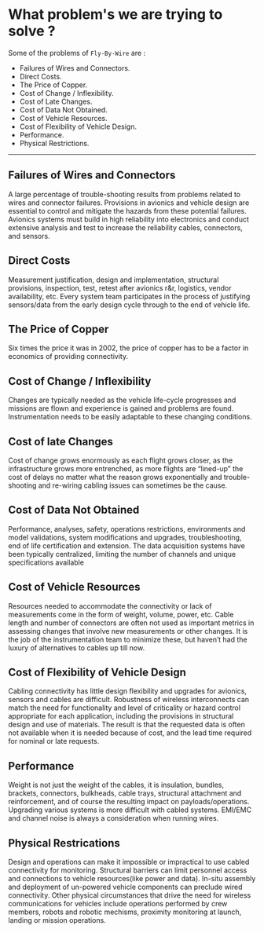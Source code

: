 # What problem's we are trying to solve ?

Some of the problems of `Fly-By-Wire` are :

* Failures of Wires and Connectors.
* Direct Costs.
* The Price of Copper.
* Cost of Change / Inflexibility.
* Cost of Late Changes.
* Cost of Data Not Obtained.
* Cost of Vehicle Resources.
* Cost of Flexibility of Vehicle Design.
* Performance.
* Physical Restrictions.

----
## Failures of Wires and Connectors

A large percentage of trouble-shooting results from problems related to wires and connector failures. Provisions in avionics and vehicle design are essential to control and mitigate the hazards from these potential failures. Avionics systems must build in high reliability into electronics and conduct extensive analysis and test to increase the reliability cables, connectors, and sensors.

## Direct Costs

Measurement justification, design and implementation, structural provisions, inspection, test, retest after avionics r&r, logistics, vendor availability, etc. Every system team participates in the process of justifying sensors/data from the early design cycle through to the end of vehicle life.

## The Price of Copper

Six times the price it was in 2002, the price of copper has to be a factor in economics of providing connectivity.

## Cost of Change / Inflexibility

Changes are typically needed as the vehicle life-cycle progresses and missions are flown and experience is gained and problems are found. Instrumentation needs to be easily adaptable to these changing conditions.

## Cost of late Changes

Cost of change grows enormously as each flight grows closer, as the infrastructure grows more entrenched, as more flights are “lined-up” the cost of delays no matter what the reason grows exponentially and trouble-shooting and re-wiring cabling issues can sometimes be the cause.

## Cost of Data Not Obtained

Performance, analyses, safety, operations restrictions, environments and model validations, system modifications and upgrades, troubleshooting, end of life certification and extension. The data acquisition systems have been typically centralized, limiting the number of channels and unique specifications available

## Cost of Vehicle Resources

Resources needed to accommodate the connectivity or lack of measurements come in the form of weight, volume, power, etc.  Cable length and number of connectors are often not used as important metrics in assessing changes that involve new measurements or other changes.  It is the job of the instrumentation team to minimize these, but haven’t  had the luxury of alternatives to cables up till now.

## Cost of Flexibility of Vehicle Design

Cabling connectivity has little design flexibility and upgrades for avionics, sensors and cables are difficult. Robustness of wireless interconnects can match the need for functionality and level of criticality or hazard control appropriate for each application, including the provisions in structural design and use of materials.  The result is that the requested data is often not available when it is needed because of cost, and the lead time required for nominal or late requests.

## Performance

Weight is not just the weight of the cables, it is insulation, bundles, brackets, connectors, bulkheads, cable trays, structural attachment and reinforcement, and of course the resulting impact on payloads/operations. Upgrading various systems is more difficult with cabled systems. EMI/EMC and channel noise is always a consideration when running wires.

## Physical Restrications

Design and operations can make it impossible or impractical to use cabled connectivity for monitoring. Structural barriers can limit personnel access and connections to vehicle resources(like power and data). In-situ assembly and deployment of un-powered vehicle components can preclude wired connectivity. Other physical circumstances that drive the need for wireless communications for vehicles include operations performed by crew members, robots and robotic mechisms, proximity monitoring at launch, landing or mission operations.


